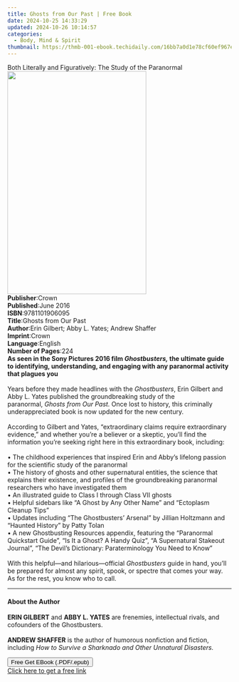 ```yaml
---
title: Ghosts from Our Past | Free Book
date: 2024-10-25 14:33:29
updated: 2024-10-26 10:14:57
categories:
  - Body, Mind & Spirit
thumbnail: https://thmb-001-ebook.techidaily.com/16bb7a0d1e78cf60ef967e725a43424956693220d210c5e57bc91abdb1dc2096.jpg
---
```

<main id="book-container">
  <div class="flex flex-col">
    <div class="book-brief flex-1 py-6 px-4 sm:p-6 md:py-10 md:px-8">
      <!-- brief-->
      <div class="book-brief-main">
        Both Literally and Figuratively: The Study of the Paranormal
      </div>
    </div>
    <div
      class="book-meta-info flex-1 grid gap-4 col-start-1 col-end-3 row-start-1 sm:mb-6 sm:grid-cols-4 lg:gap-6 lg:col-start-2 lg:row-end-6 lg:row-span-6 lg:mb-0"
    >
      <div
        class="book-meta-info-left place-content-center mt-4 p-4 text-sm leading-6 col-start-2 col-span-2 dark:text-slate-400"
      >
        <img
          class="w-full h-500 object-cover rounded-lg sm:h-255 sm:col-span-2 lg:col-span-full"
          src="https://img-001-ebook.techidaily.com/5d91bacdaa3cbcd3dd2c04a1f45c783f8fbc526b8b6e4a69f25e1481b033b308.jpg"
          alt=""
          width="312"
          height="500"
        />
      </div>
      <div
        class="book-meta-info-right mt-2 col-start-1 row-start-2 col-span-3 self-center"
      >
        <!-- meta data  -->
        <div class="flex flex-col px-4 md:px-8">
          <div class="flex-1">
            <strong>Publisher</strong>:<span class="px-2">Crown</span>
          </div>
          <div class="flex-1">
            <strong>Published</strong>:<span class="px-2">June 2016</span>
          </div>
          <div class="flex-1">
            <strong>ISBN</strong>:<span class="px-2">9781101906095</span>
          </div>
          <div class="flex-1">
            <strong>Title</strong>:<span class="px-2"
              >Ghosts from Our Past</span
            >
          </div>
          <div class="flex-1">
            <strong>Author</strong>:<span class="px-2"
              >Erin Gilbert; Abby L. Yates; Andrew Shaffer</span
            >
          </div>
          <div class="flex-1">
            <strong>Imprint</strong>:<span class="px-2">Crown</span>
          </div>
          <div class="flex-1">
            <strong>Language</strong>:<span class="px-2">English</span>
          </div>
          <div class="flex-1">
            <strong>Number of Pages</strong>:<span class="px-2">224</span>
          </div>
        </div>
      </div>
    </div>
    <div class="book-description flex-1 py-6 px-4 sm:p-6 md:py-10 md:px-8">
      <div class="book-description-main">
        <div accordion-content="" id="description">
          <b
            >As seen in the Sony Pictures 2016
            film&nbsp;<i>Ghostbusters,</i>&nbsp;the ultimate guide
            to&nbsp;identifying, understanding, and engaging with any paranormal
            activity that plagues you<br /></b
          ><br />Years before they made headlines with the <i>Ghostbusters</i>,
          Erin Gilbert and Abby L. Yates published the groundbreaking study of
          the paranormal,&nbsp;<i>Ghosts from Our Past.</i>&nbsp;Once lost to
          history, this criminally underappreciated book is now updated for the
          new century.<br /><br />According to Gilbert and Yates, “extraordinary
          claims require extraordinary evidence,” and whether you’re a believer
          or a skeptic, you’ll find the information you’re seeking right here in
          this extraordinary book, including:<br /><br />• The childhood
          experiences that inspired Erin and Abby’s lifelong passion for the
          scientific study of the paranormal<br />• The history of ghosts and
          other supernatural entities, the science that explains their
          existence, and profiles of the groundbreaking paranormal researchers
          who have investigated them<br />• An illustrated guide to Class I
          through Class VII ghosts<br />• Helpful sidebars like&nbsp;“A Ghost by
          Any Other Name” and “Ectoplasm Cleanup Tips”<br />• Updates including
          “The Ghostbusters’ Arsenal” by Jillian Holtzmann and “Haunted History”
          by Patty Tolan<br />• A new Ghostbusting Resources appendix, featuring
          the “Paranormal Quickstart Guide”, “Is It a Ghost? A Handy Quiz”, “A
          Supernatural Stakeout Journal”, “The Devil’s Dictionary:
          Paraterminology You Need to Know”<br /><br />With this helpful—and
          hilarious—official <i>Ghostbusters</i> guide in hand, you’ll be
          prepared for almost any spirit, spook, or spectre that comes your way.
          As for the rest, you know who to call.
        </div>
        <div class="accordion-fader"></div>
      </div>
    </div>
    <div class="book-excerpts flex-1 py-6 px-4 sm:p-6 md:py-10 md:px-8">
      <!-- excerpts-->
      <div class="book-excerpts-main">
        <hr />
        <h4 class="placeholder placeholder-heading">
          <span>About the Author</span>
        </h4>
        <p>
          <b>ERIN GILBERT</b> and <b>ABBY L. YATES</b> are frenemies,
          intellectual rivals, and cofounders of the Ghostbusters.&nbsp;<br /><br /><b
            >ANDREW SHAFFER</b
          >
          is the author of humorous nonfiction and fiction, including
          <i>How to Survive a Sharknado and Other Unnatural Disasters.</i>
        </p>
      </div>
    </div>
    <div
      class="book-about-author flex-1 py-6 px-4 sm:p-6 md:py-10 md:px-8"
    ></div>
    <div class="book-free-get flex-1 py-6 px-4 sm:p-6 md:py-10 md:px-8">
      <button
        id="btn-free-get"
        class="bg-blue-500 hover:bg-blue-700 text-white font-bold py-2 px-4 rounded"
      >
        Free Get EBook (.PDF/.epub)
      </button>
      <div id="countdown-display" class="px-2 text-lg mt-2"></div>
      <a
        id="free-link"
        class="hidden bg-blue-500 hover:bg-blue-700 text-white font-bold py-2 px-4 rounded"
        href="https://www.ebooks.com/en-us/book/2472910/ghosts-from-our-past/erin-gilbert/"
        target="_blank"
        >Click here to get a free link</a
      >
    </div>
    <script>
      let countdownTime = 0;
      let countdownInterval = null;
      document
        .getElementById('btn-free-get')
        .addEventListener('click', startCountdown);
      function startCountdown() {
        countdownTime = new Date().getTime() + 60000 * 3;
        countdownInterval = setInterval(updateCountdown, 1000);
        document.getElementById('btn-free-get').disabled = true;
        document
          .getElementById('btn-free-get')
          .classList.add('bg-gray-500', 'cursor-not-allowed');
      }
      function updateCountdown() {
        let currentTime = new Date().getTime();
        let timeLeft = countdownTime - currentTime;
        let secondsLeft = Math.floor(timeLeft / 1000);
        document.getElementById('countdown-display').innerHTML =
          `Remaining time: ${secondsLeft} seconds.`;
        if (secondsLeft <= 0) {
          clearInterval(countdownInterval);
          document.getElementById('btn-free-get').classList.add('hidden');
          document.getElementById('free-link').classList.remove('hidden');
          document.getElementById('countdown-display').innerHTML = '';
        }
      }
    </script>
  </div>
</main>
